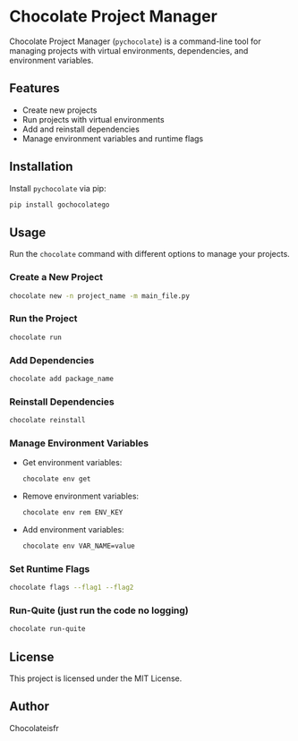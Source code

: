 # Chocolate Project Manager

Chocolate Project Manager (`pychocolate`) is a command-line tool for managing projects with virtual environments, dependencies, and environment variables.

## Features
- Create new projects
- Run projects with virtual environments
- Add and reinstall dependencies
- Manage environment variables and runtime flags

## Installation
Install `pychocolate` via pip:

```sh
pip install gochocolatego
```

## Usage
Run the `chocolate` command with different options to manage your projects.

### Create a New Project
```sh
chocolate new -n project_name -m main_file.py
```

### Run the Project
```sh
chocolate run
```

### Add Dependencies
```sh
chocolate add package_name
```

### Reinstall Dependencies
```sh
chocolate reinstall
```

### Manage Environment Variables
- Get environment variables:
  ```sh
  chocolate env get
  ```
- Remove environment variables:
  ```sh
  chocolate env rem ENV_KEY
  ```
- Add environment variables:
  ```sh
  chocolate env VAR_NAME=value
  ```

### Set Runtime Flags
```sh
chocolate flags --flag1 --flag2
```

### Run-Quite (just run the code no logging)
```sh
chocolate run-quite
```

## License
This project is licensed under the MIT License.

## Author
Chocolateisfr

